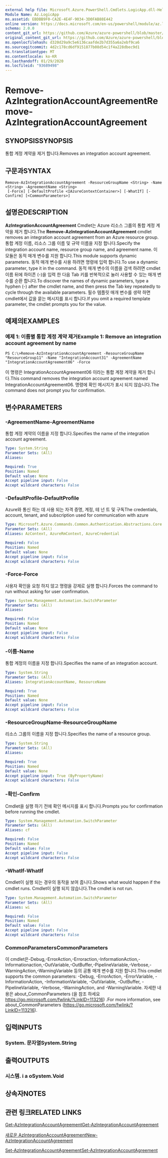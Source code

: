 ```yaml
---
external help file: Microsoft.Azure.PowerShell.Cmdlets.LogicApp.dll-Help.xml
Module Name: Az.LogicApp
ms.assetid: EBDBB9F0-CA2E-4E4F-9034-3D0FAB88E442
online version: https://docs.microsoft.com/en-us/powershell/module/az.logicapp/remove-azintegrationaccountagreement
schema: 2.0.0
content_git_url: https://github.com/Azure/azure-powershell/blob/master/src/LogicApp/LogicApp/help/Remove-AzIntegrationAccountAgreement.md
original_content_git_url: https://github.com/Azure/azure-powershell/blob/master/src/LogicApp/LogicApp/help/Remove-AzIntegrationAccountAgreement.md
ms.openlocfilehash: d320d29a9c5e6136caafde2b7d355a6a2ebf9ca6
ms.sourcegitcommit: 4d2c178cd6df9151877b08d54c1f4a228dbec9d1
ms.translationtype: MT
ms.contentlocale: ko-KR
ms.lasthandoff: 01/29/2020
ms.locfileid: "93689498"
---
```

# <span data-ttu-id="847cf-101">Remove-AzIntegrationAccountAgreement</span><span class="sxs-lookup"><span data-stu-id="847cf-101">Remove-AzIntegrationAccountAgreement</span></span>

## <span data-ttu-id="847cf-102">SYNOPSIS</span><span class="sxs-lookup"><span data-stu-id="847cf-102">SYNOPSIS</span></span>
<span data-ttu-id="847cf-103">통합 계정 계약을 제거 합니다.</span><span class="sxs-lookup"><span data-stu-id="847cf-103">Removes an integration account agreement.</span></span>

## <span data-ttu-id="847cf-104">구문과</span><span class="sxs-lookup"><span data-stu-id="847cf-104">SYNTAX</span></span>

```
Remove-AzIntegrationAccountAgreement -ResourceGroupName <String> -Name <String> -AgreementName <String>
 [-Force] [-DefaultProfile <IAzureContextContainer>] [-WhatIf] [-Confirm] [<CommonParameters>]
```

## <span data-ttu-id="847cf-105">설명은</span><span class="sxs-lookup"><span data-stu-id="847cf-105">DESCRIPTION</span></span>
<span data-ttu-id="847cf-106">**AzIntegrationAccountAgreement** Cmdlet는 Azure 리소스 그룹의 통합 계정 계약을 제거 합니다.</span><span class="sxs-lookup"><span data-stu-id="847cf-106">The **Remove-AzIntegrationAccountAgreement** cmdlet removes an integration account agreement from an Azure resource group.</span></span>
<span data-ttu-id="847cf-107">통합 계정 이름, 리소스 그룹 이름 및 규약 이름을 지정 합니다.</span><span class="sxs-lookup"><span data-stu-id="847cf-107">Specify the integration account name, resource group name, and agreement name.</span></span>
<span data-ttu-id="847cf-108">이 모듈은 동적 매개 변수를 지원 합니다.</span><span class="sxs-lookup"><span data-stu-id="847cf-108">This module supports dynamic parameters.</span></span>
<span data-ttu-id="847cf-109">동적 매개 변수를 사용 하려면 명령에 입력 합니다.</span><span class="sxs-lookup"><span data-stu-id="847cf-109">To use a dynamic parameter, type it in the command.</span></span>
<span data-ttu-id="847cf-110">동적 매개 변수의 이름을 검색 하려면 cmdlet 이름 뒤에 하이픈 (-)을 입력 한 다음 Tab 키를 반복적으로 눌러 사용할 수 있는 매개 변수를 순환 합니다.</span><span class="sxs-lookup"><span data-stu-id="847cf-110">To discover the names of dynamic parameters, type a hyphen (-) after the cmdlet name, and then press the Tab key repeatedly to cycle through the available parameters.</span></span>
<span data-ttu-id="847cf-111">필수 템플릿 매개 변수를 생략 하면 cmdlet에서 값을 묻는 메시지를 표시 합니다.</span><span class="sxs-lookup"><span data-stu-id="847cf-111">If you omit a required template parameter, the cmdlet prompts you for the value.</span></span>

## <span data-ttu-id="847cf-112">예제의</span><span class="sxs-lookup"><span data-stu-id="847cf-112">EXAMPLES</span></span>

### <span data-ttu-id="847cf-113">예제 1: 이름별 통합 계정 계약 제거</span><span class="sxs-lookup"><span data-stu-id="847cf-113">Example 1: Remove an integration account agreement by name</span></span>
```
PS C:\>Remove-AzIntegrationAccountAgreement -ResourceGroupName "ResourceGroup11" -Name "IntegrationAccount31" -AgreementName "IntegrationAccountAgreement06" -Force
```

<span data-ttu-id="847cf-114">이 명령은 IntegrationAccountAgreement06 이라는 통합 계정 계약을 제거 합니다.</span><span class="sxs-lookup"><span data-stu-id="847cf-114">This command removes the integration account agreement named IntegrationAccountAgreement06.</span></span>
<span data-ttu-id="847cf-115">명령에 확인 메시지가 표시 되지 않습니다.</span><span class="sxs-lookup"><span data-stu-id="847cf-115">The command does not prompt you for confirmation.</span></span>

## <span data-ttu-id="847cf-116">변수</span><span class="sxs-lookup"><span data-stu-id="847cf-116">PARAMETERS</span></span>

### <span data-ttu-id="847cf-117">-AgreementName</span><span class="sxs-lookup"><span data-stu-id="847cf-117">-AgreementName</span></span>
<span data-ttu-id="847cf-118">통합 계정 계약의 이름을 지정 합니다.</span><span class="sxs-lookup"><span data-stu-id="847cf-118">Specifies the name of the integration account agreement.</span></span>

```yaml
Type: System.String
Parameter Sets: (All)
Aliases:

Required: True
Position: Named
Default value: None
Accept pipeline input: False
Accept wildcard characters: False
```

### <span data-ttu-id="847cf-119">-DefaultProfile</span><span class="sxs-lookup"><span data-stu-id="847cf-119">-DefaultProfile</span></span>
<span data-ttu-id="847cf-120">Azure와 통신 하는 데 사용 되는 자격 증명, 계정, 테 넌 트 및 구독</span><span class="sxs-lookup"><span data-stu-id="847cf-120">The credentials, account, tenant, and subscription used for communication with azure</span></span>

```yaml
Type: Microsoft.Azure.Commands.Common.Authentication.Abstractions.Core.IAzureContextContainer
Parameter Sets: (All)
Aliases: AzContext, AzureRmContext, AzureCredential

Required: False
Position: Named
Default value: None
Accept pipeline input: False
Accept wildcard characters: False
```

### <span data-ttu-id="847cf-121">-Force</span><span class="sxs-lookup"><span data-stu-id="847cf-121">-Force</span></span>
<span data-ttu-id="847cf-122">사용자 확인을 요청 하지 않고 명령을 강제로 실행 합니다.</span><span class="sxs-lookup"><span data-stu-id="847cf-122">Forces the command to run without asking for user confirmation.</span></span>

```yaml
Type: System.Management.Automation.SwitchParameter
Parameter Sets: (All)
Aliases:

Required: False
Position: Named
Default value: None
Accept pipeline input: False
Accept wildcard characters: False
```

### <span data-ttu-id="847cf-123">-이름</span><span class="sxs-lookup"><span data-stu-id="847cf-123">-Name</span></span>
<span data-ttu-id="847cf-124">통합 계정의 이름을 지정 합니다.</span><span class="sxs-lookup"><span data-stu-id="847cf-124">Specifies the name of an integration account.</span></span>

```yaml
Type: System.String
Parameter Sets: (All)
Aliases: IntegrationAccountName, ResourceName

Required: True
Position: Named
Default value: None
Accept pipeline input: False
Accept wildcard characters: False
```

### <span data-ttu-id="847cf-125">-ResourceGroupName</span><span class="sxs-lookup"><span data-stu-id="847cf-125">-ResourceGroupName</span></span>
<span data-ttu-id="847cf-126">리소스 그룹의 이름을 지정 합니다.</span><span class="sxs-lookup"><span data-stu-id="847cf-126">Specifies the name of a resource group.</span></span>

```yaml
Type: System.String
Parameter Sets: (All)
Aliases:

Required: True
Position: Named
Default value: None
Accept pipeline input: True (ByPropertyName)
Accept wildcard characters: False
```

### <span data-ttu-id="847cf-127">-확인</span><span class="sxs-lookup"><span data-stu-id="847cf-127">-Confirm</span></span>
<span data-ttu-id="847cf-128">Cmdlet을 실행 하기 전에 확인 메시지를 표시 합니다.</span><span class="sxs-lookup"><span data-stu-id="847cf-128">Prompts you for confirmation before running the cmdlet.</span></span>

```yaml
Type: System.Management.Automation.SwitchParameter
Parameter Sets: (All)
Aliases: cf

Required: False
Position: Named
Default value: False
Accept pipeline input: False
Accept wildcard characters: False
```

### <span data-ttu-id="847cf-129">-WhatIf</span><span class="sxs-lookup"><span data-stu-id="847cf-129">-WhatIf</span></span>
<span data-ttu-id="847cf-130">Cmdlet이 실행 되는 경우의 동작을 보여 줍니다.</span><span class="sxs-lookup"><span data-stu-id="847cf-130">Shows what would happen if the cmdlet runs.</span></span>
<span data-ttu-id="847cf-131">Cmdlet이 실행 되지 않습니다.</span><span class="sxs-lookup"><span data-stu-id="847cf-131">The cmdlet is not run.</span></span>

```yaml
Type: System.Management.Automation.SwitchParameter
Parameter Sets: (All)
Aliases: wi

Required: False
Position: Named
Default value: False
Accept pipeline input: False
Accept wildcard characters: False
```

### <span data-ttu-id="847cf-132">CommonParameters</span><span class="sxs-lookup"><span data-stu-id="847cf-132">CommonParameters</span></span>
<span data-ttu-id="847cf-133">이 cmdlet은-Debug,-ErrorAction,-Erroraction,-InformationAction,-Informationaction,-OutVariable,-OutBuffer,-PipelineVariable,-Verbose,-WarningAction,-WarningVariable 등의 공통 매개 변수를 지원 합니다.</span><span class="sxs-lookup"><span data-stu-id="847cf-133">This cmdlet supports the common parameters: -Debug, -ErrorAction, -ErrorVariable, -InformationAction, -InformationVariable, -OutVariable, -OutBuffer, -PipelineVariable, -Verbose, -WarningAction, and -WarningVariable.</span></span> <span data-ttu-id="847cf-134">자세한 내용은 about_CommonParameters (을 참조 하세요 https://go.microsoft.com/fwlink/?LinkID=113216) .</span><span class="sxs-lookup"><span data-stu-id="847cf-134">For more information, see about_CommonParameters (https://go.microsoft.com/fwlink/?LinkID=113216).</span></span>

## <span data-ttu-id="847cf-135">입력</span><span class="sxs-lookup"><span data-stu-id="847cf-135">INPUTS</span></span>

### <span data-ttu-id="847cf-136">System. 문자열</span><span class="sxs-lookup"><span data-stu-id="847cf-136">System.String</span></span>

## <span data-ttu-id="847cf-137">출력</span><span class="sxs-lookup"><span data-stu-id="847cf-137">OUTPUTS</span></span>

### <span data-ttu-id="847cf-138">시스템. i a o</span><span class="sxs-lookup"><span data-stu-id="847cf-138">System.Void</span></span>

## <span data-ttu-id="847cf-139">상속자</span><span class="sxs-lookup"><span data-stu-id="847cf-139">NOTES</span></span>

## <span data-ttu-id="847cf-140">관련 링크</span><span class="sxs-lookup"><span data-stu-id="847cf-140">RELATED LINKS</span></span>

[<span data-ttu-id="847cf-141">Get-AzIntegrationAccountAgreement</span><span class="sxs-lookup"><span data-stu-id="847cf-141">Get-AzIntegrationAccountAgreement</span></span>](./Get-AzIntegrationAccountAgreement.md)

[<span data-ttu-id="847cf-142">새로운 AzIntegrationAccountAgreement</span><span class="sxs-lookup"><span data-stu-id="847cf-142">New-AzIntegrationAccountAgreement</span></span>](./New-AzIntegrationAccountAgreement.md)

[<span data-ttu-id="847cf-143">Set-AzIntegrationAccountAgreement</span><span class="sxs-lookup"><span data-stu-id="847cf-143">Set-AzIntegrationAccountAgreement</span></span>](./Set-AzIntegrationAccountAgreement.md)


